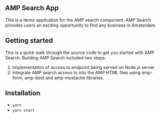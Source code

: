 ## AMP Search App

This is a demo application for the AMP search component.
AMP Search provides users an exciting opportunity to find any business in Amsterdam.

## Getting started

This is a quick walk through the source code to get you started with AMP Search.
Building AMP Search included two steps:

1. Implementation of access to endpoint being served on Node.js server
2. Integrate AMP search access to into the AMP HTML files using amp-form, amp-bind and amp-mustache libraries.

## Installation

- `yarn`
- `yarn start`
